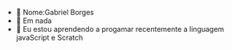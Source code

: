 - 👋 Nome:Gabriel Borges
- 👀 Em nada 
- 🌱 Eu estou aprendendo a progamar recentemente a linguagem javaScript e Scratch
